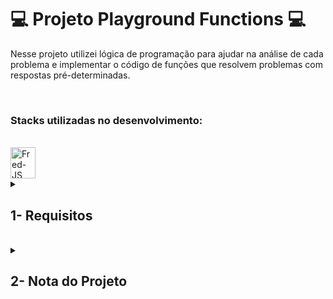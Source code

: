 # :computer: Projeto Playground Functions :computer:

Nesse projeto utilizei lógica de programação para ajudar na análise de cada problema e implementar o código de funções que resolvem problemas com respostas pré-determinadas.

<br />

### Stacks utilizadas no desenvolvimento:
<div style="display: inline_block"><br>
  <img alt="Fred-JS" height="50" width="40" src="https://cdn.jsdelivr.net/gh/devicons/devicon/icons/javascript/javascript-original.svg" />
</div>

<details>
<summary>
  
## 1- Requisitos

</summary>
  
### 1 - Crie uma função usando o operador &&

### 2 - Crie uma função que calcula a área de um triângulo

### 3 - Crie uma função que divida uma frase

### 4 - Crie uma função que use concatenação de strings

### 5 - Crie uma função que calcula a quantidade de pontos em um campeonato de futebol

### 6 - Crie uma função que calcula o número de repetições do maior número

### 7 - Crie uma função de Caça ao Rato

### 8 - Crie uma função FizzBuzz

### 9 - Crie uma função que Codifique e Decodifique

### 10 - Crie uma função de Lista de Tecnologias

## Requisitos Bônus

### 11 - Crie uma função de número de telefone

### 12 - Crie uma função que teste a condição de existência de um triângulo

### 13 - Crie uma função de boas vindas ao Bar da Trybe!

</details>

<br />

<details>
<summary>

## 2- Nota do Projeto

</summary>

## 100% :heavy_check_mark:

![Project-Playground-Functions-Grade](https://github.com/FredericoTP/trybe-project-02-playground-functions/blob/main/image/2-playground-functions.png?raw=true)

</details>
